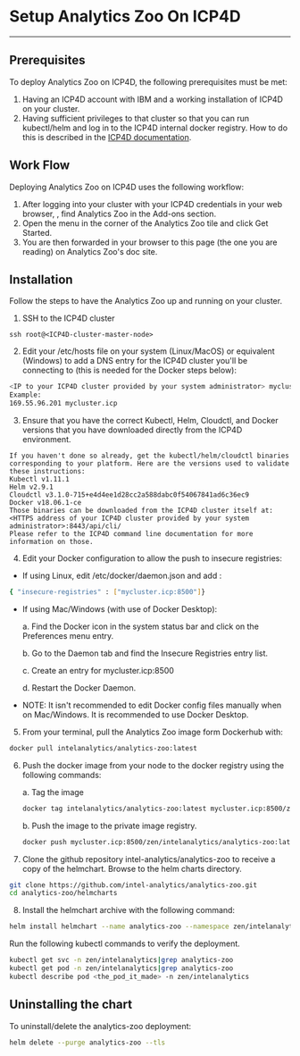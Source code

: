 # Setup Analytics Zoo On ICP4D

---
## **Prerequisites**
To deploy Analytics Zoo on ICP4D, the following prerequisites must be met:
1. Having an ICP4D account with IBM and a working installation of ICP4D on your cluster.
2. Having sufficient privileges to that cluster so that you can run kubectl/helm and log in to the ICP4D internal docker registry. How to do this is described in the [ICP4D documentation](https://docs-icpdata.mybluemix.net/docs/content/SSQNUZ_current/com.ibm.icpdata.doc/zen/overview/overview.html).

## **Work Flow**
Deploying Analytics Zoo on ICP4D uses the following workflow:

1. After logging into your cluster with your ICP4D credentials in your web browser, , find Analytics Zoo in the Add-ons section.
2. Open the menu in the corner of the Analytics Zoo tile and click Get Started.
3. You are then forwarded in your browser to this page (the one you are reading) on Analytics Zoo's doc site.

## **Installation**
Follow the steps to have the Analytics Zoo up and running on your cluster.

1.  SSH to the ICP4D cluster
```
ssh root@<ICP4D-cluster-master-node>
```
2. Edit your /etc/hosts file on your system (Linux/MacOS) or equivalent (Windows) to add a DNS entry for the ICP4D cluster you'll be connecting to (this is needed for the Docker steps below):
```bash
<IP to your ICP4D cluster provided by your system administrator> mycluster.icp
Example:
169.55.96.201 mycluster.icp
```
3. Ensure that you have the correct Kubectl, Helm, Cloudctl, and Docker versions that you have downloaded directly from the ICP4D environment.
```
If you haven't done so already, get the kubectl/helm/cloudctl binaries corresponding to your platform. Here are the versions used to validate these instructions:
Kubectl v1.11.1
Helm v2.9.1
Cloudctl v3.1.0-715+e4d4ee1d28cc2a588dabc0f54067841ad6c36ec9
Docker v18.06.1-ce
Those binaries can be downloaded from the ICP4D cluster itself at:
<HTTPS address of your ICP4D cluster provided by your system administrator>:8443/api/cli/
Please refer to the ICP4D command line documentation for more information on those.
```
4. Edit your Docker configuration to allow the push to insecure registries:

* If using Linux, edit /etc/docker/daemon.json and add :
```bash
{ "insecure-registries" : ["mycluster.icp:8500"]} 
```

* If using Mac/Windows (with use of Docker Desktop):

    a. Find the Docker icon in the system status bar and click on the Preferences menu entry.

    b. Go to the Daemon tab and find the Insecure Registries entry list.
    
    c. Create an entry for mycluster.icp:8500
    
    d. Restart the Docker Daemon.
* NOTE: It isn't recommended to edit Docker config files manually when on Mac/Windows. It is recommended to use Docker Desktop.

5. From your terminal, pull the Analytics Zoo image form Dockerhub with:
```bash
docker pull intelanalytics/analytics-zoo:latest
```
6. Push the docker image from your node to the docker registry using the following commands:

    a. Tag the image
    ```bash
    docker tag intelanalytics/analytics-zoo:latest mycluster.icp:8500/zen/intelanalytics/analytics-zoo:latest
    ```
    b. Push the image to the private image registry.
    ```bash
    docker push mycluster.icp:8500/zen/intelanalytics/analytics-zoo:latest
    ```

7. Clone the github repository intel-analytics/analytics-zoo to receive a copy of the helmchart. Browse to the helm charts directory.
```bash
git clone https://github.com/intel-analytics/analytics-zoo.git
cd analytics-zoo/helmcharts
```
8. Install the helmchart archive with the following command:
```bash
helm install helmchart --name analytics-zoo --namespace zen/intelanalytics --tls
```
Run the following kubectl commands to verify the deployment.
```bash
kubectl get svc -n zen/intelanalytics|grep analytics-zoo
kubectl get pod -n zen/intelanalytics|grep analytics-zoo
kubectl describe pod <the_pod_it_made> -n zen/intelanalytics
```

## Uninstalling the chart
To uninstall/delete the analytics-zoo deployment:
```bash
helm delete --purge analytics-zoo --tls
```